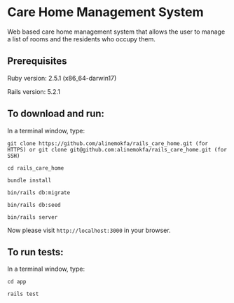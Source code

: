 # Care Home Management System
Web based care home management system that allows the user to manage a list of rooms and the residents who occupy them.

## Prerequisites
Ruby version: 2.5.1 (x86_64-darwin17)

Rails version: 5.2.1

## To download and run:
In a terminal window, type:

    git clone https://github.com/alinemokfa/rails_care_home.git (for HTTPS) or git clone git@github.com:alinemokfa/rails_care_home.git (for SSH)

    cd rails_care_home

    bundle install

    bin/rails db:migrate

    bin/rails db:seed

    bin/rails server

Now please visit `http://localhost:3000` in your browser.

## To run tests:
In a terminal window, type:

    cd app

    rails test
